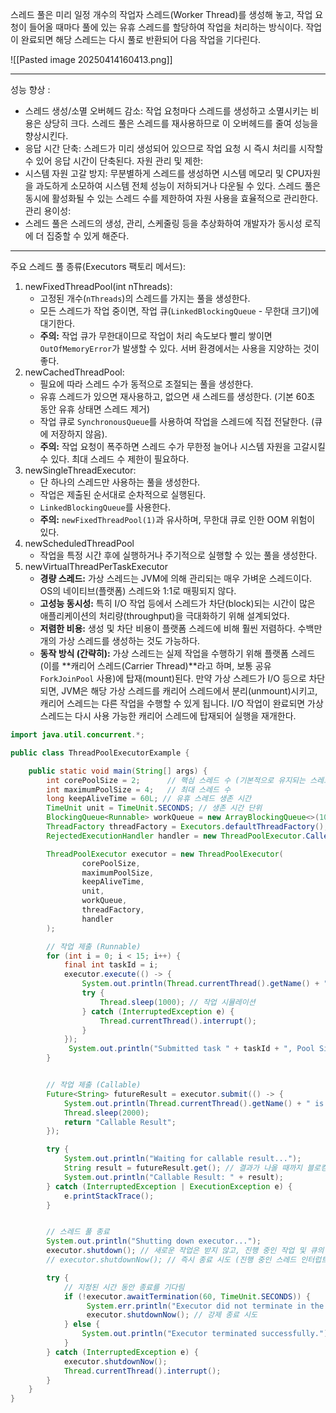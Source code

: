 스레드 풀은 미리 일정 개수의 작업자 스레드(Worker Thread)를 생성해 놓고, 작업 요청이 들어올 때마다 풀에 있는 유휴 스레드를 할당하여 작업을 처리하는 방식이다. 작업이 완료되면 해당 스레드는 다시 풀로 반환되어 다음 작업을 기다린다. 

![[Pasted image 20250414160413.png]]


------------------------------------------

성능 향상 :
- 스레드 생성/소멸 오버헤드 감소: 작업 요청마다 스레드를 생성하고 소멸시키는 비용은 상당히 크다. 스레드 풀은 스레드를 재사용하므로 이 오버헤드를 줄여 성능을 향상시킨다.
- 응답 시간 단축: 스레드가 미리 생성되어 있으므로 작업 요청 시 즉시 처리를 시작할 수 있어 응답 시간이 단축된다. 
자원 관리 및 제한:
- 시스템 자원 고갈 방지: 무분별하게 스레드를 생성하면 시스템 메모리 및 CPU자원을 과도하게 소모하여 시스템 전체 성능이 저하되거나 다운될 수 있다. 스레드 풀은 동시에 활성화될 수 있는 스레드 수를 제한하여 자원 사용을 효율적으로 관리한다. 
관리 용이성:
- 스레드 풀은 스레드의 생성, 관리, 스케줄링 등을 추상화하여 개발자가 동시성 로직에 더 집중할 수 있게 해준다. 

-----------------------------------------------------------------

주요 스레드 풀 종류(Executors 팩토리 메서드):
1. newFixedThreadPool(int nThreads): 
	-  고정된 개수(`nThreads`)의 스레드를 가지는 풀을 생성한다.
    - 모든 스레드가 작업 중이면, 작업 큐(`LinkedBlockingQueue` - 무한대 크기)에 대기한다.
    - **주의:** 작업 큐가 무한대이므로 작업이 처리 속도보다 빨리 쌓이면 `OutOfMemoryError`가 발생할 수 있다. 서버 환경에서는 사용을 지양하는 것이 좋다.
2. newCachedThreadPool:
	-  필요에 따라 스레드 수가 동적으로 조절되는 풀을 생성한다.
	- 유휴 스레드가 있으면 재사용하고, 없으면 새 스레드를 생성한다. (기본 60초 동안 유휴 상태면 스레드 제거)
	- 작업 큐로 `SynchronousQueue`를 사용하여 작업을 스레드에 직접 전달한다. (큐에 저장하지 않음).
	- **주의:** 작업 요청이 폭주하면 스레드 수가 무한정 늘어나 시스템 자원을 고갈시킬 수 있다. 최대 스레드 수 제한이 필요하다.
3. newSingleThreadExecutor: 
	- 단 하나의 스레드만 사용하는 풀을 생성한다. 
	- 작업은 제출된 순서대로 순차적으로 실행된다.
	- `LinkedBlockingQueue`를 사용한다.
	- **주의:** `newFixedThreadPool(1)`과 유사하며, 무한대 큐로 인한 OOM 위험이 있다.
4. newScheduledThreadPool
	- 작업을 특정 시간 후에 실행하거나 주기적으로 실행할 수 있는 풀을 생성한다. 
5. newVirtualThreadPerTaskExecutor
	- **경량 스레드:** 가상 스레드는 JVM에 의해 관리되는 매우 가벼운 스레드이다. OS의 네이티브(플랫폼) 스레드와 1:1로 매핑되지 않다.
	- **고성능 동시성:** 특히 I/O 작업 등에서 스레드가 차단(block)되는 시간이 많은 애플리케이션의 처리량(throughput)을 극대화하기 위해 설계되었다.
	- **저렴한 비용:** 생성 및 차단 비용이 플랫폼 스레드에 비해 훨씬 저렴하다. 수백만 개의 가상 스레드를 생성하는 것도 가능하다.
	- **동작 방식 (간략히):** 가상 스레드는 실제 작업을 수행하기 위해 플랫폼 스레드(이를 **캐리어 스레드(Carrier Thread)**라고 하며, 보통 공유 `ForkJoinPool` 사용)에 탑재(mount)된다. 만약 가상 스레드가 I/O 등으로 차단되면, JVM은 해당 가상 스레드를 캐리어 스레드에서 분리(unmount)시키고, 캐리어 스레드는 다른 작업을 수행할 수 있게 됩니다. I/O 작업이 완료되면 가상 스레드는 다시 사용 가능한 캐리어 스레드에 탑재되어 실행을 재개한다.

```java
import java.util.concurrent.*;

public class ThreadPoolExecutorExample {

    public static void main(String[] args) {
        int corePoolSize = 2;      // 핵심 스레드 수 (기본적으로 유지되는 스레드)
        int maximumPoolSize = 4;   // 최대 스레드 수
        long keepAliveTime = 60L; // 유휴 스레드 생존 시간
        TimeUnit unit = TimeUnit.SECONDS; // 생존 시간 단위
        BlockingQueue<Runnable> workQueue = new ArrayBlockingQueue<>(10); // 작업 큐 (크기 제한!)
        ThreadFactory threadFactory = Executors.defaultThreadFactory(); // 스레드 생성 팩토리 (이름 지정 등 커스텀 가능)
        RejectedExecutionHandler handler = new ThreadPoolExecutor.CallerRunsPolicy(); // 거부 정책

        ThreadPoolExecutor executor = new ThreadPoolExecutor(
                corePoolSize,
                maximumPoolSize,
                keepAliveTime,
                unit,
                workQueue,
                threadFactory,
                handler
        );

        // 작업 제출 (Runnable)
        for (int i = 0; i < 15; i++) {
            final int taskId = i;
            executor.execute(() -> {
                System.out.println(Thread.currentThread().getName() + " is executing task " + taskId);
                try {
                    Thread.sleep(1000); // 작업 시뮬레이션
                } catch (InterruptedException e) {
                    Thread.currentThread().interrupt();
                }
            });
             System.out.println("Submitted task " + taskId + ", Pool Size: " + executor.getPoolSize() + ", Queue Size: " + workQueue.size());
        }


        // 작업 제출 (Callable)
        Future<String> futureResult = executor.submit(() -> {
            System.out.println(Thread.currentThread().getName() + " is executing a callable task.");
            Thread.sleep(2000);
            return "Callable Result";
        });

        try {
            System.out.println("Waiting for callable result...");
            String result = futureResult.get(); // 결과가 나올 때까지 블로킹
            System.out.println("Callable Result: " + result);
        } catch (InterruptedException | ExecutionException e) {
            e.printStackTrace();
        }


        // 스레드 풀 종료
        System.out.println("Shutting down executor...");
        executor.shutdown(); // 새로운 작업은 받지 않고, 진행 중인 작업 및 큐의 작업은 완료
        // executor.shutdownNow(); // 즉시 종료 시도 (진행 중인 스레드 인터럽트)

        try {
            // 지정된 시간 동안 종료를 기다림
            if (!executor.awaitTermination(60, TimeUnit.SECONDS)) {
                 System.err.println("Executor did not terminate in the specified time.");
                 executor.shutdownNow(); // 강제 종료 시도
            } else {
                System.out.println("Executor terminated successfully.");
            }
        } catch (InterruptedException e) {
            executor.shutdownNow();
            Thread.currentThread().interrupt();
        }
    }
}
```
